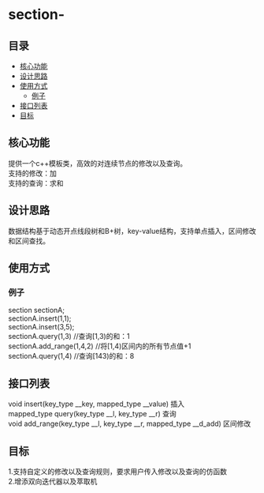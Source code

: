 # section-

## 目录

- [核心功能](#核心功能)
- [设计思路](#设计思路)
- [使用方式](#使用方式)
  - [例子](#例子)
- [接口列表](#接口列表)
- [目标](#目标)

## 核心功能

提供一个c++模板类，高效的对连续节点的修改以及查询。  
支持的修改：加  
支持的查询：求和  

## 设计思路

数据结构基于动态开点线段树和B+树，key-value结构，支持单点插入，区间修改和区间查找。  

## 使用方式

### 例子
section sectionA;  
sectionA.insert(1,1);  
sectionA.insert(3,5);  
sectionA.query(1,3) //查询[1,3)的和：1  
sectionA.add_range(1,4,2) //将[1,4)区间内的所有节点值+1  
sectionA.query(1,4) //查询[143)的和：8  

## 接口列表

void insert(key_type __key, mapped_type __value) 插入  
mapped_type query(key_type __l, key_type __r) 查询  
void add_range(key_type __l, key_type __r, mapped_type __d_add) 区间修改  

## 目标
1.支持自定义的修改以及查询规则，要求用户传入修改以及查询的仿函数  
2.增添双向迭代器以及萃取机  
